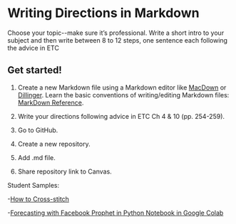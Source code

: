 # Writing Directions in Markdown

Choose your topic--make sure it’s professional. Write a short intro to your subject and then write between 8 to 12 steps, one sentence each following the advice in ETC

## Get started!

1. Create a new Markdown file using a Markdown editor like [MacDown](https://github.com/MacDownApp) or [Dillinger](https://dillinger.io). Learn the basic conventions of writing/editing Markdown files: [MarkDown Reference](https://daringfireball.net/projects/markdown/). 

2. Write your directions following advice in ETC Ch 4 & 10 (pp. 254-259). 

3. Go to GitHub.

4. Create a new repository. 

5. Add .md file.

6. Share repository link to Canvas. 


Student Samples:

-[How to Cross-stitch](https://github.com/chloeccmt/Cross-Stitch)

-[Forecasting with Facebook Prophet in Python Notebook in Google Colab](https://github.com/als429/600/blob/main/assignments/3/directions.md)













